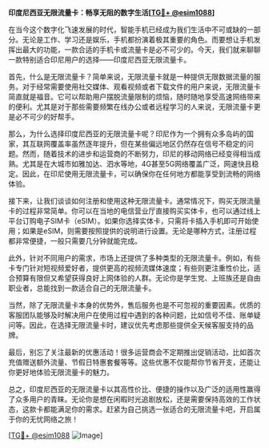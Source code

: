 **印度尼西亚无限流量卡：畅享无阻的数字生活[[TG💪+ @esim1088](https://t.me/s/esim1088)]**

在当今这个数字化飞速发展的时代，智能手机已经成为我们生活中不可或缺的一部分。无论是工作、学习还是娱乐，手机都扮演着极其重要的角色。而要想让手机发挥出最大的功能，一款合适的手机卡或流量卡是必不可少的。今天，我们就来聊聊一款特别适合印尼用户的选择——印度尼西亚无限流量卡。

首先，什么是无限流量卡？简单来说，无限流量卡就是一种提供无限数据流量的服务。对于经常需要使用社交媒体、观看视频或者下载文件的用户来说，无限流量卡简直就是福音。它可以帮助用户摆脱流量限制的烦恼，随时随地享受高速网络带来的便利。尤其是对于那些需要频繁在线办公或者远程学习的人来说，无限流量卡更是必不可少的好帮手。

那么，为什么选择印度尼西亚的无限流量卡呢？印尼作为一个拥有众多岛屿的国家，其互联网覆盖率虽然逐年提升，但在某些偏远地区仍然存在信号不稳定的问题。然而，随着技术的进步和运营商的不断努力，印尼的移动网络已经变得相当成熟。尤其是在大城市如雅加达、泗水等地，4G甚至5G网络覆盖广泛，网速快且稳定。因此，在印尼使用无限流量卡，可以确保你在任何地方都能享受到流畅的网络体验。

接下来，让我们谈谈如何注册和使用这种无限流量卡。通常情况下，购买无限流量卡的过程非常简单。你可以在当地的电信营业厅直接购买实体卡，也可以通过线上平台订购电子SIM卡（eSIM）。如果你选择实体卡，只需将卡插入手机即可开始使用；如果是eSIM，则需要按照提供的说明进行设置。无论是哪种方式，注册过程都非常便捷，一般只需要几分钟就能完成。

此外，针对不同用户的需求，市场上还提供了多种类型的无限流量卡。例如，有些卡专门针对短视频爱好者，提供更高的视频流媒体速度；有些则更注重性价比，适合预算有限但又希望获得良好上网体验的人群。无论你是学生党、上班族还是自由职业者，总能找到一款适合自己的无限流量卡。

当然，除了无限流量卡本身的优势外，售后服务也是不可忽视的重要因素。优质的客服团队能够及时解决用户在使用过程中遇到的各种问题，比如信号不佳、账单疑问等。因此，在选择无限流量卡时，建议优先考虑那些提供全天候客服支持的品牌。

最后，别忘了关注最新的优惠活动！很多运营商会不定期推出促销活动，比如首次充值赠送额外流量、节假日特惠套餐等等。这些优惠不仅能帮你节省开支，还能让你更好地体验无限流量卡的魅力。

总之，印度尼西亚的无限流量卡以其高性价比、便捷的操作以及广泛的适用性赢得了众多用户的青睐。无论你是想在闲暇时光追剧放松，还是需要保持高效的工作状态，这款卡都能满足你的需求。赶紧为自己挑选一张适合的无限流量卡吧，开启属于你的无忧网络之旅！

[[TG💪+ @esim1088](https://t.me/s/esim1088) ![Image](https://i.postimg.cc/4NQfJmqS/Snipaste-2025-05-13-00-14-12.png)]